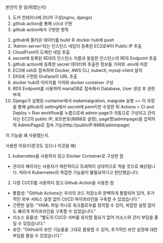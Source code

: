본인이 한 일(뭐했는지)
1. 도커 컨테이너에 2티어 구성(nginx, django)
2. github action을 통해 ci/cd 구현
3. github action에서 구현한 항목
  1) github에 올라온 데이터를 build 후 docker hub에 push
  2) 'Admin-server'라는 인스턴스 네임이 등록된 EC2로부터 Public IP 추출
  3) CloudFront의 도메인 네임 추출
  4) secret에 등록된 RDS의 인스턴스 이름과 동일한 인스턴스의 RDS Endpoint 추출
  5) github action에 등록한 secret 데이터와 추출한 정보들 가져와 .env에 저장
  6) EC2에 ssh로 접속하여 Docker, AWS CLI, kubectl, mysql-client 설치
  7) EKS에 구현된 Grafana의 URL 추출
  8) docker hub의 이미지를 가져와 docker container 구성
  9) RDS Endpoint를 사용하여 mariaDB로 접속해서 Database, User 생성 후 권한 부여
  10) Django가 실행된 container에서 makemaigration, maigrate 실행 
=> 이 과정을 통해 github의 setting에서 secret에 pem키만 수정한 뒤 Actions > CI and Deploy > Run workflow를 누름으로써 admin page가 자동으로 구성되고 관리자는 EC2의 public IP, 포트번호(8888로 설정), page명(adminpage)을 입력하여 AdminPage로 접속 가능(http://publicIP:8888/adminpage)


이 기능을 왜 사용했는지.

사용한 이유(다른것도 있으나 이것을 왜)
1. kubernetes를 사용하지 않고 Docker Container로 구성한 점
  - 관리자 페이지는 사용자가 제한적이고 트래픽이 상대적으로 적을 것으로 예상됩니다. 
    따라서 Kubernetes의 복잡한 기능들이 불필요하다고 판단했습니다.
2. 다른 CI/CD를 사용하지 않고 Github Action을 사용한 점
  - 통합성: "GitHub Actions는 우리의 코드 저장소와 완벽하게 통합되어 있어, 추가적인 외부 서비스 설정 없이 CI/CD 파이프라인을 구축할 수 있었습니다."
  - 간편한 설정: "YAML 파일 하나로 워크플로우를 정의할 수 있어, 복잡한 설정 없이도 빠르게 파이프라인을 구축할 수 있었습니다."
  - 리소스 효율성: "별도의 CI/CD 서버를 유지할 필요가 없어 리소스와 관리 부담을 줄일 수 있었습니다."
  - 보안: "GitHub의 보안 기능들을 그대로 활용할 수 있어, 추가적인 보안 설정에 대한 부담을 줄일 수 있었습니다."
